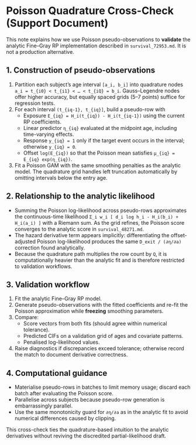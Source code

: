 # Poisson Quadrature Cross-Check (Support Document)

This note explains how we use Poisson pseudo-observations to **validate** the analytic Fine–Gray RP implementation described in `survival_72953.md`. It is not a production alternative.

## 1. Construction of pseudo-observations
1. Partition each subject’s age interval `[a_i, b_i]` into quadrature nodes `a_i = t_{i0} < t_{i1} < … < t_{iQ} = b_i`. Gauss–Legendre nodes offer higher accuracy, but equally spaced grids (5–7 points) suffice for regression tests.
2. For each interval `(t_{iq-1}, t_{iq}]`, build a pseudo-row with
   - Exposure `E_{iq} = H_i(t_{iq}) - H_i(t_{iq-1})` using the current RP coefficients.
   - Linear predictor `η_{iq}` evaluated at the midpoint age, including time-varying effects.
   - Response `y_{iq} = 1` only if the target event occurs in the interval; otherwise `y_{iq} = 0`.
   - Offset `log(E_{iq})` so that the Poisson mean satisfies `μ_{iq} = E_{iq} exp(η_{iq})`.
3. Fit a Poisson GAM with the same smoothing penalties as the analytic model. The quadrature grid handles left truncation automatically by omitting intervals below the entry age.

## 2. Relationship to the analytic likelihood
- Summing the Poisson log-likelihood across pseudo-rows approximates the continuous-time likelihood `Σ_i w_i [ d_i log h_i - H_i(b_i) + H_i(a_i) ]` with a Riemann sum. As the grid refines, the Poisson score converges to the analytic score in `survival_48271.md`.
- The hazard derivative term appears implicitly: differentiating the offset-adjusted Poisson log-likelihood produces the same `D_exit / (∂η/∂a)` correction found analytically.
- Because the quadrature path multiplies the row count by `Q`, it is computationally heavier than the analytic fit and is therefore restricted to validation workflows.

## 3. Validation workflow
1. Fit the analytic Fine–Gray RP model.
2. Generate pseudo-observations with the fitted coefficients and re-fit the Poisson approximation while **freezing** smoothing parameters.
3. Compare:
   - Score vectors from both fits (should agree within numerical tolerance).
   - Predicted CIFs on a validation grid of ages and covariate patterns.
   - Penalised log-likelihood values.
4. Raise diagnostics if discrepancies exceed tolerance; otherwise record the match to document derivative correctness.

## 4. Computational guidance
- Materialise pseudo-rows in batches to limit memory usage; discard each batch after evaluating the Poisson score.
- Parallelise across subjects because pseudo-row generation is embarrassingly parallel.
- Use the same monotonicity guard for `∂η/∂a` as in the analytic fit to avoid numerical differences caused by clipping.

This cross-check ties the quadrature-based intuition to the analytic derivatives without reviving the discredited partial-likelihood draft.
